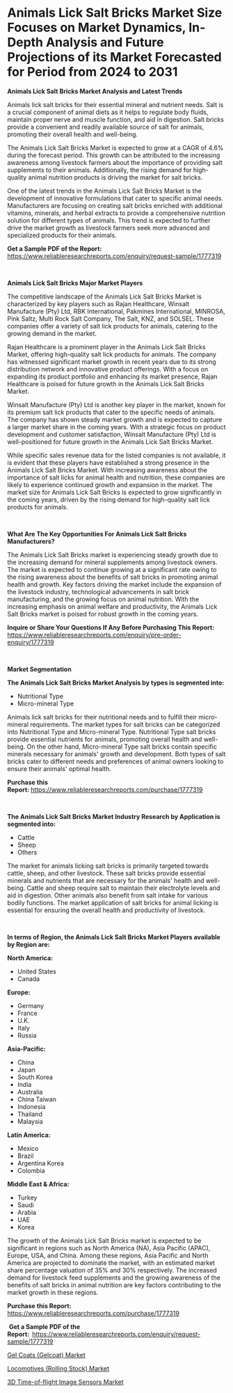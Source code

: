 <p><h1>Animals Lick Salt Bricks Market Size Focuses on Market Dynamics, In-Depth Analysis and Future Projections of its Market Forecasted for Period from 2024 to 2031</h1></p><p><strong>Animals Lick Salt Bricks Market Analysis and Latest Trends</strong></p>
<p><p>Animals lick salt bricks for their essential mineral and nutrient needs. Salt is a crucial component of animal diets as it helps to regulate body fluids, maintain proper nerve and muscle function, and aid in digestion. Salt bricks provide a convenient and readily available source of salt for animals, promoting their overall health and well-being.</p><p>The Animals Lick Salt Bricks Market is expected to grow at a CAGR of 4.6% during the forecast period. This growth can be attributed to the increasing awareness among livestock farmers about the importance of providing salt supplements to their animals. Additionally, the rising demand for high-quality animal nutrition products is driving the market for salt bricks.</p><p>One of the latest trends in the Animals Lick Salt Bricks Market is the development of innovative formulations that cater to specific animal needs. Manufacturers are focusing on creating salt bricks enriched with additional vitamins, minerals, and herbal extracts to provide a comprehensive nutrition solution for different types of animals. This trend is expected to further drive the market growth as livestock farmers seek more advanced and specialized products for their animals.</p></p>
<p><strong>Get a Sample PDF of the Report:&nbsp;</strong> <a href="https://www.reliableresearchreports.com/enquiry/request-sample/1777319">https://www.reliableresearchreports.com/enquiry/request-sample/1777319</a></p>
<p>&nbsp;</p>
<p><strong>Animals Lick Salt Bricks Major Market Players</strong></p>
<p><p>The competitive landscape of the Animals Lick Salt Bricks Market is characterized by key players such as Rajan Healthcare, Winsalt Manufacture (Pty) Ltd, RBK International, Pakmines International, MINROSA, Pink Saltz, Multi Rock Salt Company, The Salt, KNZ, and SOLSEL. These companies offer a variety of salt lick products for animals, catering to the growing demand in the market.</p><p>Rajan Healthcare is a prominent player in the Animals Lick Salt Bricks Market, offering high-quality salt lick products for animals. The company has witnessed significant market growth in recent years due to its strong distribution network and innovative product offerings. With a focus on expanding its product portfolio and enhancing its market presence, Rajan Healthcare is poised for future growth in the Animals Lick Salt Bricks Market.</p><p>Winsalt Manufacture (Pty) Ltd is another key player in the market, known for its premium salt lick products that cater to the specific needs of animals. The company has shown steady market growth and is expected to capture a larger market share in the coming years. With a strategic focus on product development and customer satisfaction, Winsalt Manufacture (Pty) Ltd is well-positioned for future growth in the Animals Lick Salt Bricks Market.</p><p>While specific sales revenue data for the listed companies is not available, it is evident that these players have established a strong presence in the Animals Lick Salt Bricks Market. With increasing awareness about the importance of salt licks for animal health and nutrition, these companies are likely to experience continued growth and expansion in the market. The market size for Animals Lick Salt Bricks is expected to grow significantly in the coming years, driven by the rising demand for high-quality salt lick products for animals.</p></p>
<p>&nbsp;</p>
<p><strong>What Are The Key Opportunities For Animals Lick Salt Bricks Manufacturers?</strong></p>
<p><p>The Animals Lick Salt Bricks market is experiencing steady growth due to the increasing demand for mineral supplements among livestock owners. The market is expected to continue growing at a significant rate owing to the rising awareness about the benefits of salt bricks in promoting animal health and growth. Key factors driving the market include the expansion of the livestock industry, technological advancements in salt brick manufacturing, and the growing focus on animal nutrition. With the increasing emphasis on animal welfare and productivity, the Animals Lick Salt Bricks market is poised for robust growth in the coming years.</p></p>
<p><strong>Inquire or Share Your Questions If Any Before Purchasing This Report:</strong> <a href="https://www.reliableresearchreports.com/enquiry/pre-order-enquiry/1777319">https://www.reliableresearchreports.com/enquiry/pre-order-enquiry/1777319</a></p>
<p>&nbsp;</p>
<p><strong>Market Segmentation</strong></p>
<p><strong>The Animals Lick Salt Bricks Market Analysis by types is segmented into:</strong></p>
<p><ul><li>Nutritional Type</li><li>Micro-mineral Type</li></ul></p>
<p><p>Animals lick salt bricks for their nutritional needs and to fulfill their micro-mineral requirements. The market types for salt bricks can be categorized into Nutritional Type and Micro-mineral Type. Nutritional Type salt bricks provide essential nutrients for animals, promoting overall health and well-being. On the other hand, Micro-mineral Type salt bricks contain specific minerals necessary for animals' growth and development. Both types of salt bricks cater to different needs and preferences of animal owners looking to ensure their animals' optimal health.</p></p>
<p><strong>Purchase this Report:&nbsp;</strong><a href="https://www.reliableresearchreports.com/purchase/1777319">https://www.reliableresearchreports.com/purchase/1777319</a></p>
<p>&nbsp;</p>
<p><strong>The Animals Lick Salt Bricks Market Industry Research by Application is segmented into:</strong></p>
<p><ul><li>Cattle</li><li>Sheep</li><li>Others</li></ul></p>
<p><p>The market for animals licking salt bricks is primarily targeted towards cattle, sheep, and other livestock. These salt bricks provide essential minerals and nutrients that are necessary for the animals' health and well-being. Cattle and sheep require salt to maintain their electrolyte levels and aid in digestion. Other animals also benefit from salt intake for various bodily functions. The market application of salt bricks for animal licking is essential for ensuring the overall health and productivity of livestock.</p></p>
<p>&nbsp;</p>
<p><strong>In terms of Region, the Animals Lick Salt Bricks Market Players available by Region are:</strong></p>
<p>
    <p> <strong> North America: </strong>
        <ul>
            <li>United States</li>
            <li>Canada</li>
        </ul>
        </p> 
    <p> <strong> Europe: </strong>
        <ul>
            <li>Germany</li>
            <li>France</li>
            <li>U.K.</li>
            <li>Italy</li>
            <li>Russia</li>
        </ul>
        </p> 
    <p> <strong> Asia-Pacific: </strong>
        <ul>
            <li>China</li>
            <li>Japan</li>
            <li>South Korea</li>
            <li>India</li>
            <li>Australia</li>
            <li>China Taiwan</li>
            <li>Indonesia</li>
            <li>Thailand</li>
            <li>Malaysia</li>
        </ul>
        </p> 
    <p> <strong> Latin America: </strong>
        <ul>
            <li>Mexico</li>
            <li>Brazil</li>
            <li>Argentina Korea</li>
            <li>Colombia</li>
        </ul>
        </p> 
    <p> <strong> Middle East & Africa: </strong>
        <ul>
            <li>Turkey</li>
            <li>Saudi</li>
            <li>Arabia</li>
            <li>UAE</li>
            <li>Korea</li>
        </ul>
    </p>
    </p>
<p><p>The growth of the Animals Lick Salt Bricks market is expected to be significant in regions such as North America (NA), Asia Pacific (APAC), Europe, USA, and China. Among these regions, Asia Pacific and North America are projected to dominate the market, with an estimated market share percentage valuation of 35% and 30% respectively. The increased demand for livestock feed supplements and the growing awareness of the benefits of salt bricks in animal nutrition are key factors contributing to the market growth in these regions.</p></p>
<p><strong>Purchase this Report: </strong><a href="https://www.reliableresearchreports.com/purchase/1777319">https://www.reliableresearchreports.com/purchase/1777319</a></p>
<p>&nbsp;<strong>Get a Sample PDF of the Report:&nbsp;&nbsp;</strong><a href="https://www.reliableresearchreports.com/enquiry/request-sample/1777319">https://www.reliableresearchreports.com/enquiry/request-sample/1777319</a></p>
<p><strong></strong></p>
<p><p><a href="https://view.publitas.com/reportprime-1/global-gel-coats-gelcoat-market-by-types-applications-and-major-players-with-regional-growth-rate-analysis-and-development-situation-from-2024-to-2031/">Gel Coats (Gelcoat) Market</a></p><p><a href="https://view.publitas.com/reportprime-1/locomotives-rolling-stock-market-research-report-reveals-the-latest-trends-and-opportunities-of-this-market-for-period-from-2024-2031/">Locomotives (Rolling Stock) Market</a></p><p><a href="https://view.publitas.com/reportprime-1/3d-time-of-flight-image-sensors-market-analysis-and-market-size-global-industry-overview-market-segmentation-and-forecast-2024-to-2031/">3D Time-of-flight Image Sensors Market</a></p></p>